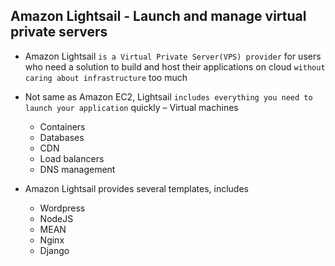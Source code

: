 ## Amazon Lightsail - Launch and manage virtual private servers

- Amazon Lightsail `is a Virtual Private Server(VPS) provider` for users who need a solution to build and host their applications on cloud `without caring about infrastructure` too much

- Not same as Amazon EC2, Lightsail `includes everything you need to launch your application` quickly
  – Virtual machines

  - Containers
  - Databases
  - CDN
  - Load balancers
  - DNS management

- Amazon Lightsail provides several templates, includes

  - Wordpress
  - NodeJS
  - MEAN
  - Nginx
  - Django

